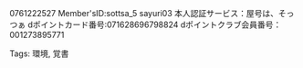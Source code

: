 0761222527
Member'sID:sottsa_5
sayuri03
本人認証サービス：屋号は、そっつぁ
dポイントカード番号:071628696798824
dポイントクラブ会員番号：001273895771

Tags:
  環境, 覚書